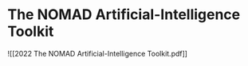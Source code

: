 
# The NOMAD Artificial-Intelligence Toolkit

![[2022 The NOMAD Artificial-Intelligence Toolkit.pdf]]